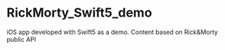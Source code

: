 # RickMorty_Swift5_demo
iOS app developed with Swift5 as a demo. Content based on Rick&amp;Morty public API
